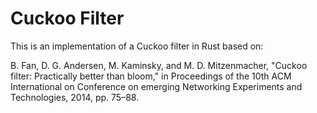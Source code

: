 # Cuckoo Filter

This is an implementation of a Cuckoo filter in Rust based on:

B. Fan, D. G. Andersen, M. Kaminsky, and M. D. Mitzenmacher, "Cuckoo filter: Practically better than bloom," in Proceedings of the 10th ACM International on Conference on emerging Networking Experiments and Technologies, 2014, pp. 75–88.
